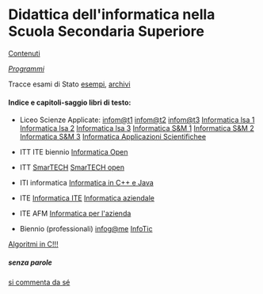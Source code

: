 # Didattica dell'informatica nella Scuola Secondaria Superiore

[Contenuti](contenuti.md)

[_Programmi_](programmi.md)

Tracce esami di Stato [esempi](https://www.istruzione.it/esame_di_stato/esempi/default.htm), [archivi](https://www.istruzione.it/esame_di_stato/default.htm)

#### Indice e capitoli-saggio libri di testo:

* Liceo Scienze Applicate:
[infom@t1](https://www.scuolabook.it/paolo-camagni-riccardo-nikolassy-infomt-volume-1-hoepli-9788820378172.html)
[infom@t2](https://www.scuolabook.it/paolo-camagni-riccardo-nikolassy-infomt-volume-2-hoepli-9788820378189.html)
[infom@t3](https://www.scuolabook.it/paolo-camagni-riccardo-nikolassy-infomt-volume-3-hoepli-9788820387259.html)
[Informatica lsa 1](https://www.scuolabook.it/a-lorenzi-m-govoni-informatica-per-licei-scientifici-scienze-applicate-primo-biennio-istituto-italiano-edizioni-atlas-91637.html)
[Informatica lsa 2](https://www.scuolabook.it/a-lorenzi-m-govoni-informatica-per-licei-scientifici-scienze-applicate-secondo-biennio-istituto-italiano-edizioni-atlas-91668.html)
[Informatica lsa 3](https://www.scuolabook.it/a-lorenzi-m-govoni-informatica-per-licei-scientifici-scienze-applicate-quinto-anno-istituto-italiano-edizioni-atlas-91965.html)
[Informatica S&M 1](https://www.scuolabook.it/a-lorenzi-m-govoni-informatica-strumenti-e-metodi-per-licei-scientifici-scienze-applicate-primo-biennio-istituto-italiano-edizioni-atlas-92320.html)
[Informatica S&M 2](https://www.scuolabook.it/a-lorenzi-m-govoni-informatica-strumenti-e-metodi-per-licei-scientifici-scienze-applicate-secondo-biennio-istituto-italiano-edizioni-atlas-92337.html)
[Informatica S&M 3](https://www.scuolabook.it/a-lorenzi-m-govoni-informatica-strumenti-e-metodi-per-licei-scientifici-scienze-applicate-quinto-anno-istituto-italiano-edizioni-atlas-92344.html)
[Informatica Applicazioni Scientifichee](https://www.scuolabook.it/a-lorenzi-m-govoni-informatica-applicazioni-scientifiche-istituto-italiano-edizioni-atlas-90968.html)

* ITT ITE biennio
[Informatica Open](https://cdn2.scuolabook.it/Uploaded/deagostini_9788849415995_preview/deagostini_9788849415995_preview.pdf)

* ITT
[SmarTECH](https://www.scuolabook.it/a-lorenzi-m-govoni-smartech-istituto-italiano-edizioni-atlas-9288.html)
[SmarTECH open](https://www.scuolabook.it/a-lorenzi-m-govoni-smartech-open-istituto-italiano-edizioni-atlas-9291.html)

* ITI informatica
[Informatica in C++ e Java](https://www.scuolabook.it/paolo-camagni-riccardo-nikolassy-informatica-in-c-e-java-hoepli-9788820387242.html)

* ITE
[Informatica ITE](https://www.scuolabook.it/a-lorenzi-m-govoni-informatica-per-istituti-tecnici-economici-primo-biennio-istituto-italiano-edizioni-atlas-91620.html)
[Informatica aziendale](https://www.scuolabook.it/marisa-addomine-daniele-pons-informatica-aziendale-volume-unico-con-fondamenti-di-informatica-zanichelli-1-8305.html)

* ITE AFM
[Informatica per l'azienda](https://www.scuolabook.it/luca-cagliero-lucia-barale-informatica-per-l-azienda-volume-tramontana-s745trastc0012v1t1-2333291.html)

* Biennio (professionali)
[infog@me](https://www.scuolabook.it/rita-baselli-paolo-camagni-riccardo-nikolassy-infogme-hoepli-9788820377656.html)
[InfoTic](https://www.scuolabook.it/m-re-fraschini-a-lorenzi-m-govoni-info-tecnologie-dell-informazione-e-della-comunicazione-istituto-italiano-edizioni-atlas-90630.html)

[Algoritmi in C!!!](https://www.scuolabook.it/paolo-camagni-riccardo-nikolassy-algoritmi-in-c-hoepli-editore-9788820353315.html)


##### senza parole
[si commenta da sé](https://www.aicanet.it/-/il-valore-delle-competenze-informatiche)
